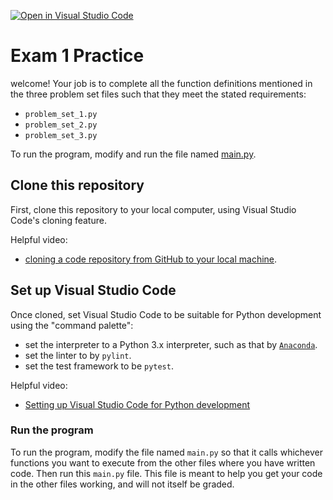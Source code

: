 [![Open in Visual Studio Code](https://classroom.github.com/assets/open-in-vscode-718a45dd9cf7e7f842a935f5ebbe5719a5e09af4491e668f4dbf3b35d5cca122.svg)](https://classroom.github.com/online_ide?assignment_repo_id=15242058&assignment_repo_type=AssignmentRepo)
# Exam 1 Practice

welcome! Your job is to complete all the function definitions mentioned in the three problem set files such that they meet the stated requirements:

- `problem_set_1.py`
- `problem_set_2.py`
- `problem_set_3.py`

To run the program, modify and run the file named [main.py](./main.py).

## Clone this repository

First, clone this repository to your local computer, using Visual Studio Code's cloning feature.

Helpful video:

- [cloning a code repository from GitHub to your local machine](https://www.youtube.com/watch?v=axcny0o1NYo).

## Set up Visual Studio Code

Once cloned, set Visual Studio Code to be suitable for Python development using the "command palette":

- set the interpreter to a Python 3.x interpreter, such as that by [`Anaconda`](https://www.anaconda.com/).
- set the linter to by `pylint`.
- set the test framework to be `pytest`.

Helpful video:

- [Setting up Visual Studio Code for Python development](https://www.youtube.com/watch?v=xsXMzyK1M4I)

### Run the program

To run the program, modify the file named `main.py` so that it calls whichever functions you want to execute from the other files where you have written code. Then run this `main.py` file. This file is meant to help you get your code in the other files working, and will not itself be graded.
